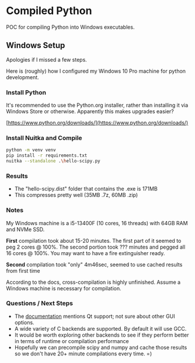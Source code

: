 # Compiled Python

POC for compiling Python into Windows executables.

## Windows Setup

Apologies if I missed a few steps.

Here is (roughly) how I configured my Windows 10 Pro machine for python development.

### Install Python

It's recommended to use the Python.org installer, rather than installing it via Windows Store or otherwise. Apparently this makes upgrades easier?

[https://www.python.org/downloads/](https://www.python.org/downloads/)

### Install Nuitka and Compile

```bash
python -m venv venv
pip install -r requirements.txt
nuitka --standalone .\hello-scipy.py
```

### Results

- The "hello-scipy.dist" folder that contains the .exe is 171MB
- This compresses pretty well (35MB .7z, 60MB .zip)

### Notes

My Windows machine is a i5-13400F (10 cores, 16 threads) with 64GB RAM and NVMe SSD.

**First** compilation took about 15-20 minutes. The first part of it seemed to peg 2 cores @ 100%. The second portion took ??? minutes and pegged all 16 cores @ 100%. You may want to have a fire extinguisher ready.

**Second** compilation took "only" 4m46sec, seemed to use cached results from first time

According to the docs, cross-compilation is highly unfinished. Assume a Windows machine is necessary for compilation.

### Questions / Next Steps

- The [documentation](https://nuitka.net/user-documentation/user-manual.html) mentions Qt support; not sure about other GUI options.
- A wide variety of C backends are supported. By default it will use GCC.
- It would be worth exploring other backends to see if they perform better in terms of runtime or compilation performance
- Hopefully we can precompile scipy and numpy and cache those results so we don't have 20+ minute compilations every time. =)
